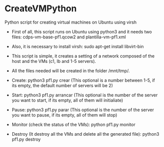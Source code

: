 # CreateVMPython
Python script for creating virtual machines on Ubuntu using virsh

- First of all, this script runs on Ubuntu using python3 and it needs two files: cdps-vm-base-pf1.qcow2 and plantilla-vm-pf1.xml
- Also, it is necessary to install virsh: sudo apt-get install libvirt-bin 

- This script is simple, it creates a setting of a network composed of the host and the VMs (c1, lb and 1-5 servers).
- All the files needed will be created in the folder /mnt/tmp/.
- Create: python3 pf1.py crear <optional> (This optional is a number between 1-5, if its empty, the default number of servers will be 2)
- Start: python3 pf1.py arrancar <optional> (This optional is the number of the server you want to start, if its empty, all of them will initialiate)
- Pause: python3 pf1.py parar <optional> (This optional is the number of the server you want to pause, if its empty, all of them will stop)
- Monitor (check the status of the VMs): python pf1.py monitor
- Destroy (It destroy all the VMs and delete all the generated file): python3 pf1.py destroy
